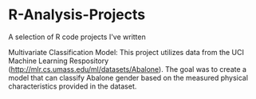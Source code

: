 # R-Analysis-Projects
A selection of R code projects I've written

Multivariate Classification Model:
This project utilizes data from the UCI Machine Learning Respository (http://mlr.cs.umass.edu/ml/datasets/Abalone). The goal was to create a model that can classify Abalone gender based on the measured physical characteristics provided in the dataset.
